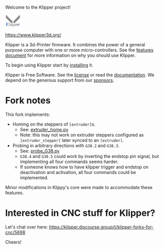 Welcome to the Klipper project!

[![Klipper](docs/img/klipper-logo-small.png)](https://www.klipper3d.org/)

https://www.klipper3d.org/

Klipper is a 3d-Printer firmware. It combines the power of a general
purpose computer with one or more micro-controllers. See the
[features document](https://www.klipper3d.org/Features.html) for more
information on why you should use Klipper.

To begin using Klipper start by
[installing](https://www.klipper3d.org/Installation.html) it.

Klipper is Free Software. See the [license](COPYING) or read the
[documentation](https://www.klipper3d.org/Overview.html). We depend on
the generous support from our
[sponsors](https://www.klipper3d.org/Sponsors.html).

# Fork notes

This fork implements:

- Homing on the steppers of `[extruder]`s.
    - See: [extruder_home.py](./klippy/extras/extruder_home.py)
    - Note: this may not work on extruder steppers configured as `[extruder_stepper]` later synced to an `[extruder]`.
- Probing in arbitrary directions with `G38.2` and `G38.3`.
    - See: [probe_G38.py](./klippy/extras/probe_G38.py)
    - `G38.4` and `G38.5` could work by inverting the endstop pin signal, but implementing all four commands seems harder.
    - If someone knows how to have klipper trigger and endstop on deactivation and activation, all four commands could be implemented.

Minor modifications in Klippy's core were made to accommodate these features.

# Interested in CNC stuff for Klipper?

Let's chat over here: https://klipper.discourse.group/t/klipper-forks-for-cnc/5698

Cheers!